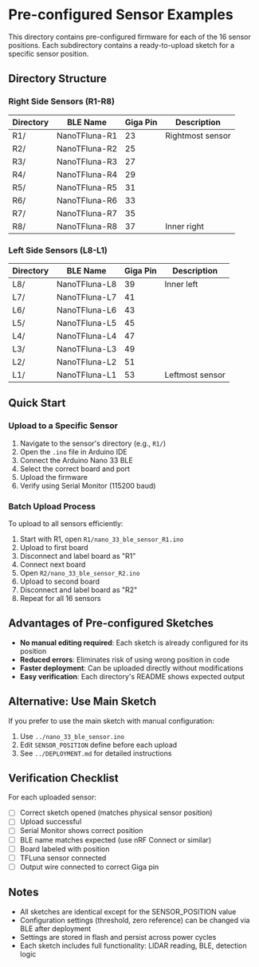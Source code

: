# Pre-configured Sensor Examples

This directory contains pre-configured firmware for each of the 16 sensor positions.
Each subdirectory contains a ready-to-upload sketch for a specific sensor position.

## Directory Structure

### Right Side Sensors (R1-R8)
| Directory | BLE Name | Giga Pin | Description |
|-----------|----------|----------|-------------|
| R1/ | NanoTFluna-R1 | 23 | Rightmost sensor |
| R2/ | NanoTFluna-R2 | 25 | |
| R3/ | NanoTFluna-R3 | 27 | |
| R4/ | NanoTFluna-R4 | 29 | |
| R5/ | NanoTFluna-R5 | 31 | |
| R6/ | NanoTFluna-R6 | 33 | |
| R7/ | NanoTFluna-R7 | 35 | |
| R8/ | NanoTFluna-R8 | 37 | Inner right |

### Left Side Sensors (L8-L1)
| Directory | BLE Name | Giga Pin | Description |
|-----------|----------|----------|-------------|
| L8/ | NanoTFluna-L8 | 39 | Inner left |
| L7/ | NanoTFluna-L7 | 41 | |
| L6/ | NanoTFluna-L6 | 43 | |
| L5/ | NanoTFluna-L5 | 45 | |
| L4/ | NanoTFluna-L4 | 47 | |
| L3/ | NanoTFluna-L3 | 49 | |
| L2/ | NanoTFluna-L2 | 51 | |
| L1/ | NanoTFluna-L1 | 53 | Leftmost sensor |

## Quick Start

### Upload to a Specific Sensor

1. Navigate to the sensor's directory (e.g., `R1/`)
2. Open the `.ino` file in Arduino IDE
3. Connect the Arduino Nano 33 BLE
4. Select the correct board and port
5. Upload the firmware
6. Verify using Serial Monitor (115200 baud)

### Batch Upload Process

To upload to all sensors efficiently:

1. Start with R1, open `R1/nano_33_ble_sensor_R1.ino`
2. Upload to first board
3. Disconnect and label board as "R1"
4. Connect next board
5. Open `R2/nano_33_ble_sensor_R2.ino`
6. Upload to second board
7. Disconnect and label board as "R2"
8. Repeat for all 16 sensors

## Advantages of Pre-configured Sketches

- **No manual editing required**: Each sketch is already configured for its position
- **Reduced errors**: Eliminates risk of using wrong position in code
- **Faster deployment**: Can be uploaded directly without modifications
- **Easy verification**: Each directory's README shows expected output

## Alternative: Use Main Sketch

If you prefer to use the main sketch with manual configuration:
1. Use `../nano_33_ble_sensor.ino`
2. Edit `SENSOR_POSITION` define before each upload
3. See `../DEPLOYMENT.md` for detailed instructions

## Verification Checklist

For each uploaded sensor:
- [ ] Correct sketch opened (matches physical sensor position)
- [ ] Upload successful
- [ ] Serial Monitor shows correct position
- [ ] BLE name matches expected (use nRF Connect or similar)
- [ ] Board labeled with position
- [ ] TFLuna sensor connected
- [ ] Output wire connected to correct Giga pin

## Notes

- All sketches are identical except for the SENSOR_POSITION value
- Configuration settings (threshold, zero reference) can be changed via BLE after deployment
- Settings are stored in flash and persist across power cycles
- Each sketch includes full functionality: LIDAR reading, BLE, detection logic
